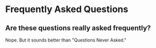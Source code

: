 # Frequently Asked Questions

## Are these questions really asked frequently?

Nope. But it sounds better than "Questions Never Asked."